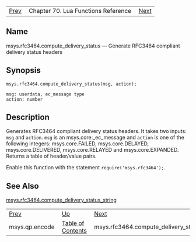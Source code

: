 |     |     |     |
| --- | --- | --- |
| [Prev](lua.ref.msys.qp.encode)  | Chapter 70. Lua Functions Reference |  [Next](lua.ref.msys.rfc3464.compute_delivery_status_string) |

<a name="lua.ref.msys.rfc3464.compute_delivery_status"></a>
## Name

msys.rfc3464.compute_delivery_status — Generate RFC3464 compliant delivery status headers

<a name="idp18367696"></a>
## Synopsis

`msys.rfc3464.compute_delivery_status(msg, action);`

```
msg: userdata, ec_message type
action: number
```
<a name="idp18370736"></a>
## Description

Generates RFC3464 compliant delivery status headers. It takes two inputs: `msg` and `action`. `msg` is an msys.core:_ec_message and `action` is one of the following integers: msys.core.FAILED, msys.core.DELAYED, msys.core.DELIVERED, msys.core.RELAYED and msys.core.EXPANDED. Returns a table of header/value pairs.

Enable this function with the statement `require('msys.rfc3464');`.

<a name="idp18375584"></a>
## See Also

[msys.rfc3464.compute_delivery_status_string](lua.ref.msys.rfc3464.compute_delivery_status_string "msys.rfc3464.compute_delivery_status_string")

|     |     |     |
| --- | --- | --- |
| [Prev](lua.ref.msys.qp.encode)  | [Up](lua.function.details) |  [Next](lua.ref.msys.rfc3464.compute_delivery_status_string) |
| msys.qp.encode  | [Table of Contents](index) |  msys.rfc3464.compute_delivery_status_string |

